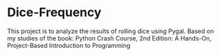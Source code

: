 # Dice-Frequency
This project is to analyze the results of rolling dice using Pygal. Based on my studies of the book: Python Crash Course, 2nd Edition: A Hands-On, Project-Based Introduction to Programming
